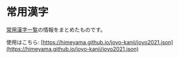 # 常用漢字

[常用漢字一覧](https://ja.wikipedia.org/wiki/%E5%B8%B8%E7%94%A8%E6%BC%A2%E5%AD%97%E4%B8%80%E8%A6%A7)の情報をまとめたものです。

使用はこちら: [https://himeyama.github.io/joyo-kanji/joyo2021.json](https://himeyama.github.io/joyo-kanji/joyo2021.json)